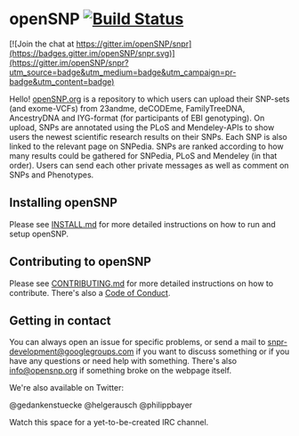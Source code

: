 # openSNP [![Build Status](https://travis-ci.org/gedankenstuecke/snpr.svg?branch=master)](https://travis-ci.org/gedankenstuecke/snpr)

[![Join the chat at https://gitter.im/openSNP/snpr](https://badges.gitter.im/openSNP/snpr.svg)](https://gitter.im/openSNP/snpr?utm_source=badge&utm_medium=badge&utm_campaign=pr-badge&utm_content=badge)

Hello! [openSNP.org](https://opensnp.org) is a repository to which users can upload their SNP-sets (and exome-VCFs) from
23andme, deCODEme, FamilyTreeDNA, AncestryDNA and IYG-format (for participants
of EBI genotyping). On upload, SNPs are annotated using the PLoS and
Mendeley-APIs to show users the newest scientific research results on their
SNPs. Each SNP is also linked to the relevant page on SNPedia. SNPs are ranked
according to how many results could be gathered for SNPedia, PLoS and Mendeley
(in that order). Users can send each other private messages as well as comment
on SNPs and Phenotypes.

## Installing openSNP
Please see [INSTALL.md](https://github.com/gedankenstuecke/snpr/blob/master/INSTALL.md) for more detailed instructions on how to run and setup openSNP.

## Contributing to openSNP

Please see [CONTRIBUTING.md](https://github.com/gedankenstuecke/snpr/blob/master/CONTRIBUTING.md) for more detailed instructions on how to contribute. There's also a [Code of Conduct](https://github.com/gedankenstuecke/snpr/blob/master/CODE_OF_CONDUCT.md).

## Getting in contact
You can always open an issue for specific problems, or send a mail to snpr-development@googlegroups.com if you want to discuss something or if you have any questions or need help with something. There's also info@opensnp.org if something broke on the webpage itself.

We're also available on Twitter:

@gedankenstuecke
@helgerausch
@philippbayer

Watch this space for a yet-to-be-created IRC channel.

